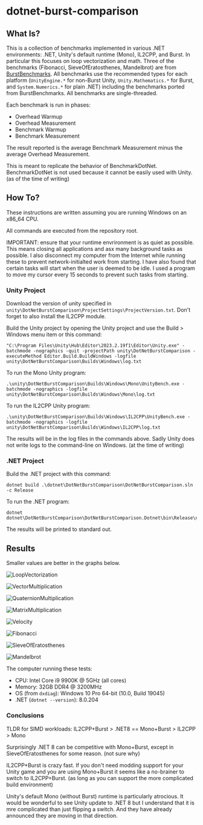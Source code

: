 # dotnet-burst-comparison

## What Is?

This is a collection of benchmarks implemented in various .NET environments: .NET, Unity's default runtime (Mono), IL2CPP, and Burst. In particular this focuses on loop vectorization and math. Three of the benchmarks (Fibonacci, SieveOfEratosthenes, Mandelbrot) are from [BurstBenchmarks](https://github.com/nxrighthere/BurstBenchmarks). All benchmarks use the recommended types for each platform (`UnityEngine.*` for non-Burst Unity, `Unity.Mathematics.*` for Burst, and `System.Numerics.*` for plain .NET) including the benchmarks ported from BurstBenchmarks. All benchmarks are single-threaded.

Each benchmark is run in phases:
* Overhead Warmup
* Overhead Measurement
* Benchmark Warmup
* Benchmark Measurement

The result reported is the average Benchmark Measurement minus the average Overhead Measurement.

This is meant to replicate the behavior of BenchmarkDotNet. BenchmarkDotNet is not used because it cannot be easily used with Unity. (as of the time of writing)

## How To?

These instructions are written assuming you are running Windows on an x86_64 CPU.

All commands are executed from the repository root.

IMPORTANT: ensure that your runtime envrironment is as quiet as possible. This means closing all applications and asx many background tasks as possible. I also disconnect my computer from the Internet while running these to prevent network-initialted work from starting. I have also found that certain tasks will start when the user is deemed to be idle. I used a program to move my cursor every 15 seconds to prevent such tasks from starting.

### Unity Project

Download the version of unity specified in `unity\DotNetBurstComparison\ProjectSettings\ProjectVersion.txt`. Don't forget to also install the IL2CPP module.

Build the Unity project by opening the Unity project and use the Build > Windows menu item or this command:

```
"C:\Program Files\Unity\Hub\Editor\2023.2.19f1\Editor\Unity.exe" -batchmode -nographics -quit -projectPath unity\DotNetBurstComparison -executeMethod Editor.Build.BuildWindows -logfile unity\DotNetBurstComparison\Builds\Windows\log.txt
```

To run the Mono Unity program:

```
.\unity\DotNetBurstComparison\Builds\Windows\Mono\UnityBench.exe -batchmode -nographics -logfile unity\DotNetBurstComparison\Builds\Windows\Mono\log.txt
```

To run the IL2CPP Unity program:

```
.\unity\DotNetBurstComparison\Builds\Windows\IL2CPP\UnityBench.exe -batchmode -nographics -logfile unity\DotNetBurstComparison\Builds\Windows\IL2CPP\log.txt
```

The results will be in the log files in the commands above. Sadly Unity does not write logs to the command-line on Windows. (at the time of writing)

### .NET Project

Build the .NET project with this command:

```
dotnet build .\dotnet\DotNetBurstComparison\DotNetBurstComparison.sln -c Release
```

To run the .NET program:

```
dotnet dotnet\DotNetBurstComparison\DotNetBurstComparison.Dotnet\bin\Release\net8.0\DotNetBurstComparison.Dotnet.dll
```

The results will be printed to standard out.

## Results

Smaller values are better in the graphs below.

![LoopVectorization](images/LoopVectorization.png)

![VectorMultiplication](images/VectorMultiplication.png)

![QuaternionMultiplication](images/QuaternionMultiplication.png)

![MatrixMultiplication](images/MatrixMultiplication.png)

![Velocity](images/Velocity.png)

![Fibonacci](images/Fibonacci.png)

![SieveOfEratosthenes](images/SieveOfEratosthenes.png)

![Mandelbrot](images/Mandelbrot.png)

The computer running these tests:
* CPU: Intel Core i9 9900K @ 5GHz (all cores)
* Memory: 32GB DDR4 @ 3200MHz
* OS (from `dxdiag`): Windows 10 Pro 64-bit (10.0, Build 19045)
* .NET (`dotnet --version`): 8.0.204

### Conclusions

TLDR for SIMD workloads: IL2CPP+Burst > .NET8 == Mono+Burst > IL2CPP > Mono

Surprisingly .NET 8 can be competitive with Mono+Burst, except in SieveOfEratosthenes for some reason. (not sure why)

IL2CPP+Burst is crazy fast. If you don't need modding support for your Unity game and you are using Mono+Burst it seems like a no-brainer to switch to IL2CPP+Burst. (as long as you can support the more complicated build environment)

Unity's default Mono (without Burst) runtime is particularly atrocious. It would be wonderful to see Unity update to .NET 8 but I understand that it is mre complicated than just flipping a switch. And they have already announced they are moving in that direction.
